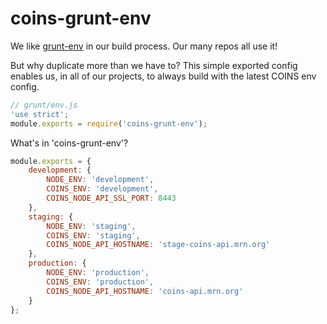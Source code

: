 # coins-grunt-env

We like [grunt-env](https://github.com/jsoverson/grunt-env) in our build process.  Our many repos all use it!

But why duplicate more than we have to?  This simple exported config enables us, in all of our projects, to always build with the latest COINS env config.

```js
// grunt/env.js
'use strict';
module.exports = require('coins-grunt-env');
```

What's in 'coins-grunt-env'?
```js
module.exports = {
    development: {
        NODE_ENV: 'development',
        COINS_ENV: 'development',
        COINS_NODE_API_SSL_PORT: 8443
    },
    staging: {
        NODE_ENV: 'staging',
        COINS_ENV: 'staging',
        COINS_NODE_API_HOSTNAME: 'stage-coins-api.mrn.org'
    },
    production: {
        NODE_ENV: 'production',
        COINS_ENV: 'production',
        COINS_NODE_API_HOSTNAME: 'coins-api.mrn.org'
    }
};
```
